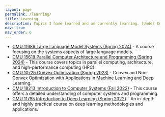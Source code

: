 ```yaml
---
layout: page
permalink: /learning/
title: Learning
description: Topics I have learned and am currently learning. (Under Construction)
nav: true
nav_order: 6
---
```


- [CMU 11686 Large Language Model Systems (Spring 2024)](https://llmsystem.github.io/llmsystem2024spring/) - A course focusing on the systems aspects of large language models.
- [CMU 15618 Parallel Computer Architecture and Programming (Spring 2024)](https://www.cs.cmu.edu/afs/cs/academic/class/15418-f23/www/) - This course covers topics in parallel computing, architecture, and high-performance computing (HPC).
- [CMU 10725 Convex Optimization (Spring 2023)](https://www.stat.cmu.edu/~siva/teaching/725/ ) - Convex and Non-Convex Optimization with Applications in Machine Learning and Deep Learning.
- [CMU 18213 Introduction to Computer Systems (Fall 2022)](https://www.cs.cmu.edu/afs/cs/academic/class/18213-f23/www/) - This course offers a detailed understanding of computer systems and programming.
- [CMU 11785 Introduction to Deep Learning (Spring 2022)](https://deeplearning.cs.cmu.edu/S24/index.html) - An in-depth and highly practical course on deep learning methodologies and applications.
